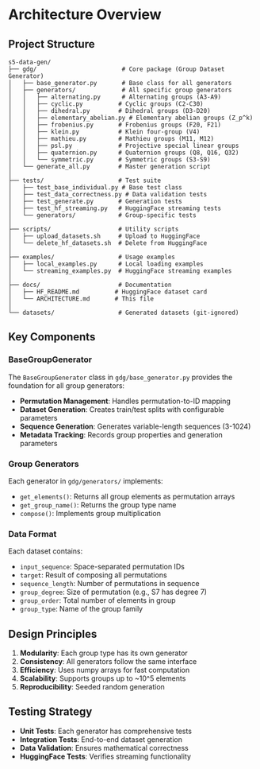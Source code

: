 # Architecture Overview

## Project Structure

```
s5-data-gen/
├── gdg/                        # Core package (Group Dataset Generator)
│   ├── base_generator.py       # Base class for all generators
│   ├── generators/             # All specific group generators
│   │   ├── alternating.py      # Alternating groups (A3-A9)
│   │   ├── cyclic.py          # Cyclic groups (C2-C30)
│   │   ├── dihedral.py        # Dihedral groups (D3-D20)
│   │   ├── elementary_abelian.py # Elementary abelian groups (Z_p^k)
│   │   ├── frobenius.py       # Frobenius groups (F20, F21)
│   │   ├── klein.py           # Klein four-group (V4)
│   │   ├── mathieu.py         # Mathieu groups (M11, M12)
│   │   ├── psl.py             # Projective special linear groups
│   │   ├── quaternion.py      # Quaternion groups (Q8, Q16, Q32)
│   │   └── symmetric.py       # Symmetric groups (S3-S9)
│   └── generate_all.py        # Master generation script
│
├── tests/                     # Test suite
│   ├── test_base_individual.py # Base test class
│   ├── test_data_correctness.py # Data validation tests
│   ├── test_generate.py       # Generation tests
│   ├── test_hf_streaming.py   # HuggingFace streaming tests
│   └── generators/            # Group-specific tests
│
├── scripts/                   # Utility scripts
│   ├── upload_datasets.sh     # Upload to HuggingFace
│   └── delete_hf_datasets.sh  # Delete from HuggingFace
│
├── examples/                  # Usage examples
│   ├── local_examples.py      # Local loading examples
│   └── streaming_examples.py  # HuggingFace streaming examples
│
├── docs/                      # Documentation
│   ├── HF_README.md          # HuggingFace dataset card
│   └── ARCHITECTURE.md       # This file
│
└── datasets/                  # Generated datasets (git-ignored)
```

## Key Components

### BaseGroupGenerator

The `BaseGroupGenerator` class in `gdg/base_generator.py` provides the foundation for all group generators:

- **Permutation Management**: Handles permutation-to-ID mapping
- **Dataset Generation**: Creates train/test splits with configurable parameters
- **Sequence Generation**: Generates variable-length sequences (3-1024)
- **Metadata Tracking**: Records group properties and generation parameters

### Group Generators

Each generator in `gdg/generators/` implements:
- `get_elements()`: Returns all group elements as permutation arrays
- `get_group_name()`: Returns the group type name
- `compose()`: Implements group multiplication

### Data Format

Each dataset contains:
- `input_sequence`: Space-separated permutation IDs
- `target`: Result of composing all permutations
- `sequence_length`: Number of permutations in sequence
- `group_degree`: Size of permutation (e.g., S7 has degree 7)
- `group_order`: Total number of elements in group
- `group_type`: Name of the group family

## Design Principles

1. **Modularity**: Each group type has its own generator
2. **Consistency**: All generators follow the same interface
3. **Efficiency**: Uses numpy arrays for fast computation
4. **Scalability**: Supports groups up to ~10^5 elements
5. **Reproducibility**: Seeded random generation

## Testing Strategy

- **Unit Tests**: Each generator has comprehensive tests
- **Integration Tests**: End-to-end dataset generation
- **Data Validation**: Ensures mathematical correctness
- **HuggingFace Tests**: Verifies streaming functionality